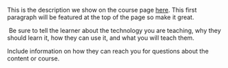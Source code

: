 This is the description we show on the course page [here](https://lab.github.com/jeremiahhilkiah/jeremiah-hilkiah-research). This first paragraph will be featured at the top of the page so make it great.
​

​
Be sure to tell the learner about the technology you are teaching, why they should learn it, how they can use it, and what you will teach them.
​


Include information on how they can reach you for questions about the content or course. 